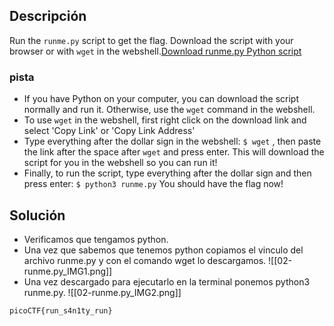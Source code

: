 
## Descripción 

Run the `runme.py` script to get the flag. Download the script with your browser or with `wget` in the webshell.[Download runme.py Python script](https://artifacts.picoctf.net/c/34/runme.py)
### pista

- If you have Python on your computer, you can download the script normally and run it. Otherwise, use the `wget` command in the webshell.
- To use `wget` in the webshell, first right click on the download link and select 'Copy Link' or 'Copy Link Address'
- Type everything after the dollar sign in the webshell: `$ wget` , then paste the link after the space after `wget` and press enter. This will download the script for you in the webshell so you can run it!
- Finally, to run the script, type everything after the dollar sign and then press enter: `$ python3 runme.py` You should have the flag now!

## Solución

- Verificamos que tengamos python.
- Una vez que sabemos que tenemos python copiamos el vinculo del archivo runme.py y con el comando wget lo descargamos.
![[02-runme.py_IMG1.png]]
- Una vez descargado para ejecutarlo en la terminal ponemos python3 runme.py.
![[02-runme.py_IMG2.png]]

```
picoCTF{run_s4n1ty_run}
```
